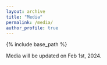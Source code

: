 ```yaml
---
layout: archive
title: "Media"
permalink: /media/
author_profile: true
---
```


{% include base_path %}

Media will be updated on Feb 1st, 2024.

